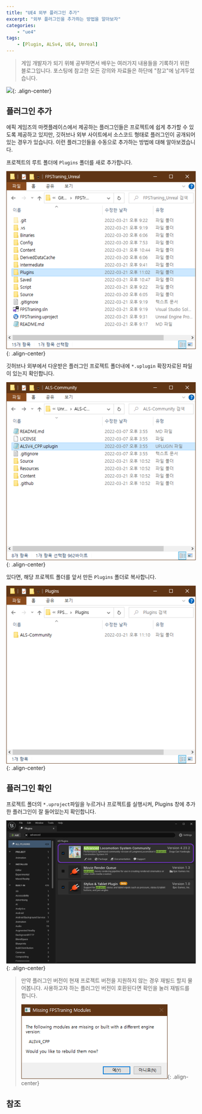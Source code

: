 ```yaml
---
title: "UE4 외부 플러그인 추가"
excerpt: "외부 플러그인을 추가하는 방법을 알아보자"
categories:
    - "ue4"
tags:
    - [Plugin, ALSv4, UE4, Unreal]
---
```


> 게임 개발자가 되기 위해 공부하면서 배우는 여러가지 내용들을 기록하기 위한 블로그입니다. 포스팅에 참고한 모든 강의와 자료들은 하단에 "참고"에 남겨두었습니다.

![](https://media4.giphy.com/media/BZhvKu7MT0n2voRhtf/giphy.gif?cid=ecf05e47qtvnmpbpm992go52x6s33ig9jr0p21xovmr2jowq&rid=giphy.gif&ct=g){: .align-center}

## 플러그인 추가

에픽 게임즈의 마켓플레이스에서 제공하는 플러그인들은 프로젝트에 쉽게 추가할 수 있도록 제공하고 있지만, 깃허브나 외부 사이트에서 소스코드 형태로 플러그인이 공개되어 있는 경우가 있습니다. 이런 플러그인들을 수동으로 추가하는 방법에 대해 알아보겠습니다.


프로젝트의 루트 폴더에 ```Plugins``` 폴더를 새로 추가합니다. 

![](/assets/2022-03-21-ue4-import_plugin/01%20add%20plugin%20directory.png){: .align-center}

깃허브나 외부에서 다운받은 플러그인 프로젝트 폴더내에 ```*.uplugin``` 확장자로된 파일이 있는지 확인합니다. 

![](/assets/2022-03-21-ue4-import_plugin/02%20check%20uplugin.png){: .align-center}

있다면, 해당 프로젝트 폴더를 앞서 만든 ```Plugins``` 폴더로 복사합니다.

![](/assets/2022-03-21-ue4-import_plugin/03%20copy%20to%20plugins.png){: .align-center}

## 플러그인 확인

프로젝트 폴더의 ```*.uproject```파일을 누르거나 프로젝트를 실행시켜, Plugins 창에 추가한 플러그인이 잘 들어있는지 확인합니다.

![](/assets/2022-03-21-ue4-import_plugin/05%20check%20plugins%20imported.png){: .align-center}

> 만약 플러그인 버전이 현재 프로젝트 버전을 지원하지 않는 경우 재빌드 할지 물어봅니다. 사용하고자 하는 플러그인 버전이 호환된다면 확인을 눌러 재빌드를 합니다.
>
>
>   ![](/assets/2022-03-21-ue4-import_plugin/04%20diffrent%20engine%20version.png){: .align-center}

## 참조